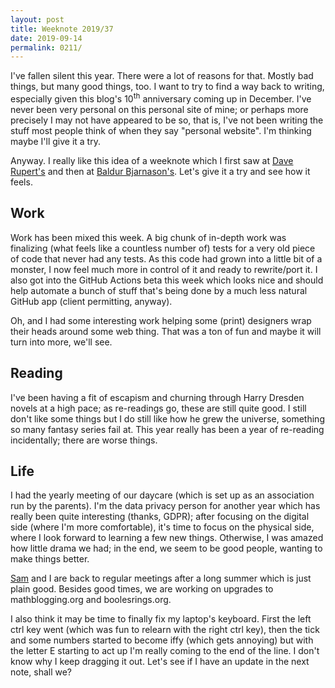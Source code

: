 ```yaml
---
layout: post
title: Weeknote 2019/37
date: 2019-09-14
permalink: 0211/
---
```


I've fallen silent this year. There were a lot of reasons for that. Mostly bad things, but many good things, too. I want to try to find a way back to writing, especially given this blog's 10<sup>th</sup> anniversary coming up in December. I've never been very personal on this personal site of mine; or perhaps more precisely I may not have appeared to be so, that is, I've not been writing the stuff most people think of when they say "personal website". I'm thinking maybe I'll give it a try.

Anyway. I really like this idea of a weeknote which I first saw at [Dave Rupert's](https://daverupert.com) and then at [Baldur Bjarnason's](https://www.baldurbjarnason.com/). Let's give it a try and see how it feels.

## Work

Work has been mixed this week. A big chunk of in-depth work was finalizing (what feels like a countless number of) tests for a very old piece of code that never had any tests. As this code had grown into a little bit of a monster, I now feel much more in control of it and ready to rewrite/port it. I also got into the GitHub Actions beta this week which looks nice and should help automate a bunch of stuff that's being done by a much less natural GitHub app (client permitting, anyway).

Oh, and I had some interesting work helping some (print) designers wrap their heads around some web thing. That was a ton of fun and maybe it will turn into more, we'll see.

## Reading

I've been having a fit of escapism and churning through Harry Dresden novels at a high pace; as re-readings go, these are still quite good. I still don't like some things but I do still like how he grew the universe, something so many fantasy series fail at. This year really has been a year of re-reading incidentally; there are worse things.

## Life

I had the yearly meeting of our daycare (which is set up as an association run by the parents). I'm the data privacy person for another year which has really been quite interesting (thanks, GDPR); after focusing on the digital side (where I'm more comfortable), it's time to focus on the physical side, where I look forward to learning a few new things. Otherwise, I was amazed how little drama we had; in the end, we seem to be good people, wanting to make things better.

[Sam](https://scoskey.org/) and I are back to regular meetings after a long summer which is just plain good. Besides good times, we are working on upgrades to mathblogging.org and boolesrings.org.

I also think it may be time to finally fix my laptop's keyboard. First the left ctrl key went (which was fun to relearn with the right ctrl key), then the tick and some numbers started to become iffy (which gets annoying) but with the letter E starting to act up I'm really coming to the end of the line. I don't know why I keep dragging it out. Let's see if I have an update in the next note, shall we?

